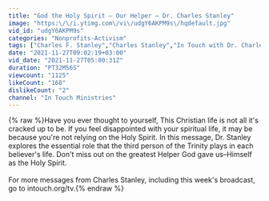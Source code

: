 ```yaml
---
title: "God the Holy Spirit – Our Helper – Dr. Charles Stanley"
image: "https:\/\/i.ytimg.com\/vi\/udgY6AKPM9s\/hqdefault.jpg"
vid_id: "udgY6AKPM9s"
categories: "Nonprofits-Activism"
tags: ["Charles F. Stanley","Charles Stanley","In Touch with Dr. Charles Stanley"]
date: "2021-11-27T09:02:19+03:00"
vid_date: "2021-11-27T05:00:31Z"
duration: "PT32M56S"
viewcount: "1125"
likeCount: "168"
dislikeCount: "2"
channel: "In Touch Ministries"
---
```

{% raw %}Have you ever thought to yourself, This Christian life is not all it's cracked up to be. If you feel disappointed with your spiritual life, it may be because you're not relying on the Holy Spirit. In this message, Dr. Stanley explores the essential role that the third person of the Trinity plays in each believer's life. Don't miss out on the greatest Helper God gave us–Himself as the Holy Spirit.<br /><br />For more messages from Charles Stanley, including this week's broadcast, go to intouch.org/tv.{% endraw %}
